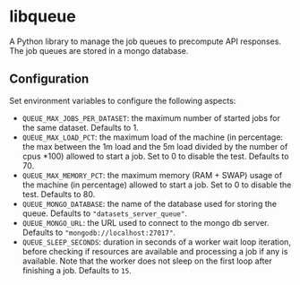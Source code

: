 # libqueue

A Python library to manage the job queues to precompute API responses. The job queues are stored in a mongo database.

## Configuration

Set environment variables to configure the following aspects:

- `QUEUE_MAX_JOBS_PER_DATASET`: the maximum number of started jobs for the same dataset. Defaults to 1.
- `QUEUE_MAX_LOAD_PCT`: the maximum load of the machine (in percentage: the max between the 1m load and the 5m load divided by the number of cpus \*100) allowed to start a job. Set to 0 to disable the test. Defaults to 70.
- `QUEUE_MAX_MEMORY_PCT`: the maximum memory (RAM + SWAP) usage of the machine (in percentage) allowed to start a job. Set to 0 to disable the test. Defaults to 80.
- `QUEUE_MONGO_DATABASE`: the name of the database used for storing the queue. Defaults to `"datasets_server_queue"`.
- `QUEUE_MONGO_URL`: the URL used to connect to the mongo db server. Defaults to `"mongodb://localhost:27017"`.
- `QUEUE_SLEEP_SECONDS`: duration in seconds of a worker wait loop iteration, before checking if resources are available and processing a job if any is available. Note that the worker does not sleep on the first loop after finishing a job. Defaults to `15`.
